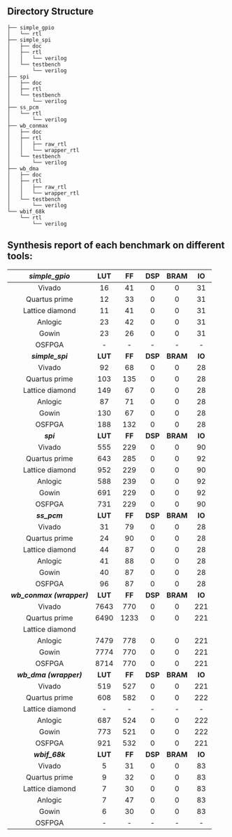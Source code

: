 ## Directory Structure

    ├── simple_gpio
    │   └── rtl
    ├── simple_spi
    │   ├── doc
    │   ├── rtl
    │   │   └── verilog
    │   └── testbench
    │       └── verilog
    ├── spi
    │   ├── doc
    │   ├── rtl
    │   └── testbench
    │       └── verilog
    ├── ss_pcm
    │   └── rtl
    │       └── verilog
    ├── wb_conmax
    │   ├── doc
    │   ├── rtl
    │   │   ├── raw_rtl
    │   │   └── wrapper_rtl
    │   └── testbench
    │       └── verilog
    ├── wb_dma
    │   ├── doc
    │   ├── rtl
    │   │   ├── raw_rtl
    │   │   └── wrapper_rtl
    │   └── testbench
    │       └── verilog
    └── wbif_68k
        └── rtl
            └── verilog


## Synthesis report of each benchmark on different tools:

|**_simple_gpio_**|**LUT**|**FF**|**DSP**|**BRAM**|**IO**|
|:---:|:---:|:---:|:---:|:---:|:---:|
|Vivado|16|41|0|0|31|
|Quartus prime|12|33|0|0|31|
|Lattice diamond|11|41|0|0|31|
|Anlogic|23|42|0|0|31|
|Gowin|23|26|0|0|31|
|OSFPGA|-|-|-|-|-|
|**_simple_spi_**|**LUT**|**FF**|**DSP**|**BRAM**|**IO**|
|Vivado|92|68|0|0|28|
|Quartus prime|103|135|0|0|28|
|Lattice diamond|149|67|0|0|28|
|Anlogic|87|71|0|0|28|
|Gowin|130|67|0|0|28|
|OSFPGA|188|132|0|0|28|
|**_spi_**|**LUT**|**FF**|**DSP**|**BRAM**|**IO**|
|Vivado|555|229|0|0|90|
|Quartus prime|643|285|0|0|92|
|Lattice diamond|952|229|0|0|90|
|Anlogic|588|239|0|0|92|
|Gowin|691|229|0|0|92|
|OSFPGA|731|229|0|0|90|
|**_ss_pcm_**|**LUT**|**FF**|**DSP**|**BRAM**|**IO**|
|Vivado|31|79|0|0|28|
|Quartus prime|24|90|0|0|28|
|Lattice diamond|44|87|0|0|28|
|Anlogic|41|88|0|0|28|
|Gowin|40|87|0|0|28|
|OSFPGA|96|87|0|0|28|
|**_wb_conmax (wrapper)_**|**LUT**|**FF**|**DSP**|**BRAM**|**IO**|
|Vivado|7643|770|0|0|221|
|Quartus prime|6490|1233|0|0|221|
|Lattice diamond||||||
|Anlogic|7479|778|0|0|221|
|Gowin|7774|770|0|0|221|
|OSFPGA|8714|770|0|0|221|
|**_wb_dma (wrapper)_**|**LUT**|**FF**|**DSP**|**BRAM**|**IO**|
|Vivado|519|527|0|0|221|
|Quartus prime|608|582|0|0|222|
|Lattice diamond|-|-|-|-|-|
|Anlogic|687|524|0|0|222|
|Gowin|773|521|0|0|222|
|OSFPGA|921|532|0|0|221|
|**_wbif_68k_**|**LUT**|**FF**|**DSP**|**BRAM**|**IO**|
|Vivado|5|31|0|0|83|
|Quartus prime|9|32|0|0|83|
|Lattice diamond|7|30|0|0|83|
|Anlogic|7|47|0|0|83|
|Gowin|6|30|0|0|83|
|OSFPGA|-|-|-|-|-|

